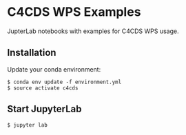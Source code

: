 # C4CDS WPS Examples

JupterLab notebooks with examples for C4CDS WPS usage.

## Installation

Update your conda environment:

    $ conda env update -f environment.yml
    $ source activate c4cds

## Start JupyterLab

    $ jupyter lab
